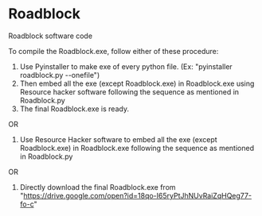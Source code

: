 # Roadblock
Roadblock software code

To compile the Roadblock.exe, follow either of these procedure:
1.  Use Pyinstaller to make exe of every python file. (Ex:  "pyinstaller roadblock.py --onefile")
2. Then embed all the exe (except Roadblock.exe) in Roadblock.exe using Resource hacker software following the sequence as mentioned in Roadblock.py
3. The final Roadblock.exe is ready.

OR

1. Use Resource Hacker software to embed all the exe (except Roadblock.exe) in Roadblock.exe following the sequence as mentioned in Roadblock.py

OR

1. Directly download the final Roadblock.exe from "https://drive.google.com/open?id=18qo-I65ryPtJhNUvRaiZqHQeg77-fo-c"


